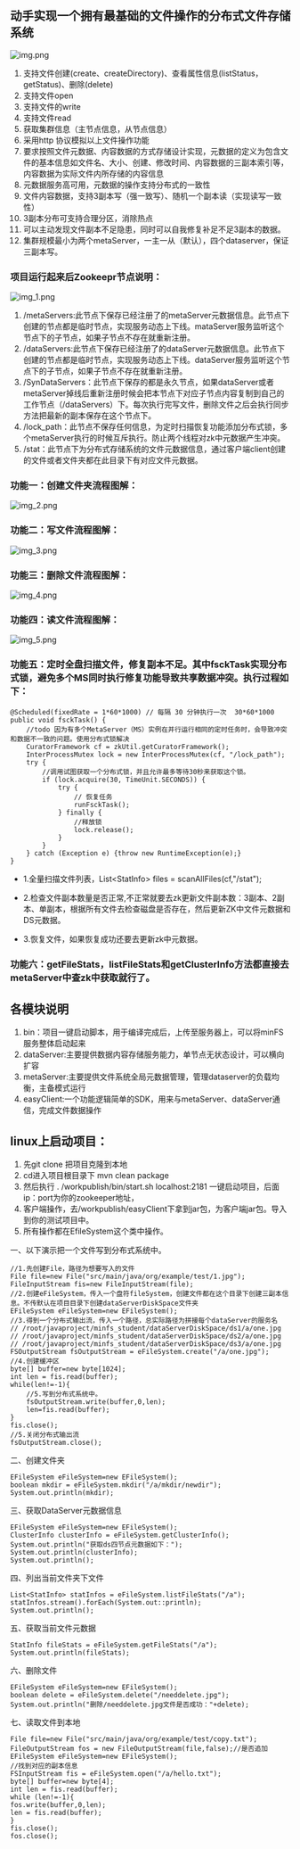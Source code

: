## **动手实现一个拥有最基础的文件操作的分布式文件存储系统**
![img.png](img/img.png)
1.  支持文件创建(create、createDirectory)、查看属性信息(listStatus，getStatus)、删除(delete)
2.  支持文件open
3.  支持文件的write
4.  支持文件read
5.  获取集群信息（主节点信息，从节点信息）
6.  采用http 协议模拟以上文件操作功能
7.  要求按照文件元数据、内容数据的方式存储设计实现，元数据的定义为包含文件的基本信息如文件名、大小、创建、修改时间、内容数据的三副本索引等，内容数据为实际文件内所存储的内容信息
8.  元数据服务高可用，元数据的操作支持分布式的一致性
9.  文件内容数据，支持3副本写（强一致写）、随机一个副本读（实现读写一致性）
10. 3副本分布可支持合理分区，消除热点
11. 可以主动发现文件副本不足隐患，同时可以自我修复补足不足3副本的数据。
12. 集群规模最小为两个metaServer，一主一从（默认），四个dataserver，保证三副本写。
<!----><!---->
### **项目运行起来后Zookeepr节点说明：**
![img_1.png](img/img_1.png)
1.  /metaServers:此节点下保存已经注册了的metaServer元数据信息。此节点下创建的节点都是临时节点，实现服务动态上下线。mataServer服务监听这个节点下的子节点，如果子节点不存在就重新注册。
2.  /dataServers:此节点下保存已经注册了的dataServer元数据信息。此节点下创建的节点都是临时节点，实现服务动态上下线。dataServer服务监听这个节点下的子节点，如果子节点不存在就重新注册。
3.  /SynDataServers：此节点下保存的都是永久节点，如果dataServer或者metaServer掉线后重新注册时候会把本节点下对应子节点内容复制到自己的工作节点（/dataServers）下。每次执行完写文件，删除文件之后会执行同步方法把最新的副本保存在这个节点下。
4.  /lock\_path：此节点不保存任何信息，为定时扫描恢复功能添加分布式锁，多个metaServer执行的时候互斥执行。防止两个线程对zk中元数据产生冲突。
5.  /stat：此节点下为分布式存储系统的文件元数据信息，通过客户端client创建的文件或者文件夹都在此目录下有对应文件元数据。



### 功能一：创建文件夹流程图解：
![img_2.png](img/img_2.png)


### 功能二：写文件流程图解：
![img_3.png](img/img_3.png)


### 功能三：删除文件流程图解：
![img_4.png](img/img_4.png)


### 功能四：读文件流程图解：
![img_5.png](img/img_5.png)


### 功能五：定时全盘扫描文件，修复副本不足。其中fsckTask实现分布式锁，避免多个MS同时执行修复功能导致共享数据冲突。执行过程如下：


    @Scheduled(fixedRate = 1*60*1000) // 每隔 30 分钟执行一次  30*60*1000
    public void fsckTask() {
        //todo 因为有多个MetaServer（MS）实例在并行运行相同的定时任务时，会导致冲突和数据不一致的问题。使用分布式锁解决
        CuratorFramework cf = zkUtil.getCuratorFramework();
        InterProcessMutex lock = new InterProcessMutex(cf, "/lock_path");
        try {
            //调用试图获取一个分布式锁，并且允许最多等待30秒来获取这个锁。
            if (lock.acquire(30, TimeUnit.SECONDS)) {
                try {
                    // 恢复任务
                    runFsckTask();
                } finally {
                    //释放锁
                    lock.release();
                }
            }
        } catch (Exception e) {throw new RuntimeException(e);}
    }

*   1.全量扫描文件列表，List\<StatInfo> files = scanAllFiles(cf,"/stat");

*   2.检查文件副本数量是否正常,不正常就要去zk更新文件副本数：3副本、2副本、单副本，根据所有文件去检查磁盘是否存在，然后更新ZK中文件元数据和DS元数据。

*   3.恢复文件，如果恢复成功还要去更新zk中元数据。

### 功能六：getFileStats，listFileStats和getClusterInfo方法都直接去metaServer中查zk中获取就行了。

## 各模块说明
 1. bin：项目一键启动脚本，用于编译完成后，上传至服务器上，可以将minFS服务整体启动起来
 2. dataServer:主要提供数据内容存储服务能力，单节点无状态设计，可以横向扩容
 3. metaServer:主要提供文件系统全局元数据管理，管理dataserver的负载均衡，主备模式运行
 4. easyClient:一个功能逻辑简单的SDK，用来与metaServer、dataServer通信，完成文件数据操作

## linux上启动项目：
1. 先git clone 把项目克隆到本地
2. cd进入项目根目录下  mvn clean package
3. 然后执行   . /workpublish/bin/start.sh localhost:2181   一键启动项目，后面ip：port为你的zookeeper地址，
4. 客户端操作，去/workpublish/easyClient下拿到jar包，为客户端jar包。导入到你的测试项目中。
5. 所有操作都在EfileSystem这个类中操作。


一、以下演示把一个文件写到分布式系统中。

    //1.先创建File，路径为想要写入的文件
    File file=new File("src/main/java/org/example/test/1.jpg");
    FileInputStream fis=new FileInputStream(file);
    //2.创建eFileSystem，传入一个盘符fileSystem，创建文件都在这个目录下创建三副本信息。不传默认在项目目录下创建dataServerDiskSpace文件夹
    EFileSystem eFileSystem=new EFileSystem();
    //3.得到一个分布式输出流，传入一个路径，总实际路径为拼接每个dataServer的服务名
    // /root/javaproject/minfs_student/dataServerDiskSpace/ds1/a/one.jpg
    // /root/javaproject/minfs_student/dataServerDiskSpace/ds2/a/one.jpg
    // /root/javaproject/minfs_student/dataServerDiskSpace/ds3/a/one.jpg
    FSOutputStream fsOutputStream = eFileSystem.create("/a/one.jpg");
    //4.创建缓冲区
    byte[] buffer=new byte[1024];
    int len = fis.read(buffer);
    while(len!=-1){
        //5.写到分布式系统中。
        fsOutputStream.write(buffer,0,len);
        len=fis.read(buffer);
    }
    fis.close();
    //5.关闭分布式输出流
    fsOutputStream.close();
    

二、创建文件夹

    EFileSystem eFileSystem=new EFileSystem();
    boolean mkdir = eFileSystem.mkdir("/a/mkdir/newdir");
    System.out.println(mkdir);

三、获取DataServer元数据信息

    EFileSystem eFileSystem=new EFileSystem();
    ClusterInfo clusterInfo = eFileSystem.getClusterInfo();
    System.out.println("获取ds四节点元数据如下：");
    System.out.println(clusterInfo);
    System.out.println();
    
四、列出当前文件夹下文件

    List<StatInfo> statInfos = eFileSystem.listFileStats("/a");
    statInfos.stream().forEach(System.out::println);
    System.out.println();

五、获取当前文件元数据

    StatInfo fileStats = eFileSystem.getFileStats("/a");
    System.out.println(fileStats);

六、删除文件

    EFileSystem eFileSystem=new EFileSystem();
    boolean delete = eFileSystem.delete("/needdelete.jpg");
    System.out.println("删除/needdelete.jpg文件是否成功："+delete);
    
七、读取文件到本地

    File file=new File("src/main/java/org/example/test/copy.txt");
    FileOutputStream fos = new FileOutputStream(file,false);//是否追加
    EFileSystem eFileSystem=new EFileSystem();
    //找到对应的副本信息
    FSInputStream fis = eFileSystem.open("/a/hello.txt");
    byte[] buffer=new byte[4];
    int len = fis.read(buffer);
    while (len!=-1){
    fos.write(buffer,0,len);
    len = fis.read(buffer);
    }
    fis.close();
    fos.close();


